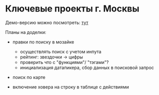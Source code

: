 # Ключевые проекты г. Москвы


Демо-версию можно посмотреть: [тут](https://inkinyam.github.io/gp-architect-archive/)

Планы на доделки:

- правки по поиску в мозайке
  - осуществлять поиск  с учетом инпута
  - рейтинг: звездочки -> цифры
  - проверить что с "функциями"/ "тэгами"?
  - инициализация датапикера, сбор данных в поисковой запрос

- поиск по карте
- включение ховера на строку в таблице с действиями

